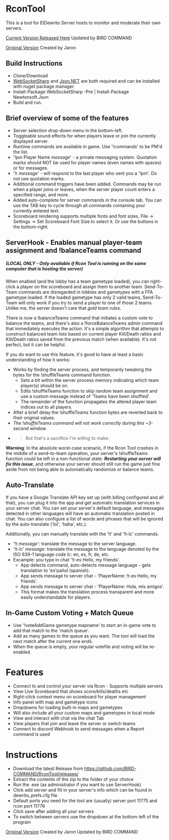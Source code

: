 # RconTool
This is a tool for ElDewrito Server hosts to monitor and moderate their own servers.

[Current Version Released Here](https://github.com/BIRD-COMMAND/RconTool/releases/) Updated by BIRD COMMAND

[Original Version](https://github.com/jaron780/RconTool) Created by Jaron


## Build Instructions
- Clone/Download
- [WebSocketSharp](https://github.com/sta/websocket-sharp) and [Json.NET](https://www.newtonsoft.com/json) are both required and can be installed with nuget package manager.
- Install-Package WebSocketSharp -Pre | Install-Package Newtonsoft.Json
- Build and run.

<!--![Ready for action.](https://i.imgur.com/W9Qo0WY.png)-->

## Brief overview of some of the features

- Server selection drop-down menu in the bottom-left.
- Toggleable sound effects for when players leave or join the currently displayed server.
- Runtime commands are available in game. Use '!commands' to be PM'd the list.
- '!pm Player Name *message*' - a private messaging system. Quotation marks should NOT be used for player names (even names with spaces) or for messages.
- '!r *message*' - will respond to the last player who sent you a '!pm'. Do not use quotation marks.
- Additional command triggers have been added. Commands may be run when a player joins or leaves, when the server player count enters a specified range, and more.
- Added auto-complete for server commands in the console tab. You can use the TAB key to cycle through all commands containing your currently entered text.
- Scoreboard rendering supports multiple fonts and font sizes. File -> Settings -> Set Scoreboard Font Size to select it. Or use the buttons in the bottom-right.

## ServerHook - Enables manual player-team assignment and !balanceTeams command
##### (LOCAL ONLY - Only available if Rcon Tool is running on the same computer that is hosting the server)

When enabled (and the lobby has a team gametype loaded), you can right-click a player on the scoreboard and assign them to another team. Send-To-Team commands are disregarded in lobbies and gametypes with a FFA gametype loaded. If the loaded gametype has only 2 valid teams, Send-To-Team will only work if you try to send a player to one of those 2 teams. Unlike me, the server doesn't care that *gold team rules*.

There is now a !balanceTeams command that initiates a custom vote to balance the teams, and there's also a !forceBalanceTeams admin command that immediately executes the action. It's a simple algorithm that attempts to construct balanced team lists based on current player Kill/Death ratios and Kill/Death ratios saved from the previous match (when available). It's not perfect, but it can be helpful.

If you do want to use this feature, it's good to have at least a basic understanding of how it works:

- Works by finding the server process, and temporarily tweaking the bytes for the !shuffleTeams command function.
  - Sets a bit within the server process memory indicating which team player(s) should be on.
  - Edits !shuffleTeams function to skip random team assignment and use a custom message instead of 'Teams have been shuffled'.
  - The remainder of the function propagates the altered player team indices out to all players.
- After a brief delay the !shuffleTeams function bytes are reverted back to their original values.
- *The !shuffleTeams command will not work correctly during this ~3-second window.*
- > But that's a sacrifice I'm willing to make.

**Warning**: In the absolute worst-case scenario, if the Rcon Tool crashes in the middle of a send-to-team operation, your server's !shuffleTeams function could be left in a non-functional state. ***Restarting your server will fix this issue***, and otherwise your server should still run the game just fine aside from not being able to automatically randomize or balance teams.

## Auto-Translate
If you have a Google Translate API key set up (with billing configured and all that), you can plug it into the app and get automatic translation services in your server chat. You can set your server's default language, and messages detected in other languages will have an automatic translation posted in chat. You can also configure a list of words and phrases that will be ignored by the auto-translate ('lol', 'haha', etc.).

Additionally, you can manually translate with the '!t' and '!t-lc' commands.
* '!t *message*': translate the message to the server language.
* '!t-*lc*' *message*: translate the message to the language denoted by the ISO 639-1 language code *lc*: en, es, fr, de, etc.
* Excample: you type in chat '!t-es Hello, my friends'.
  * App detects command, auto-detects message language - gets translation to 'es'pañol (spanish).
  * App sends message to server chat - 'PlayerName: !t-es Hello, my friends'.
  * App sends message to server chat - 'PlayerName: Hola, mis amigos'.
  * This format makes the translation process transparent and more easily understandable for players.

## In-Game Custom Voting + Match Queue

- Use '!voteAddGame gametype mapname' to start an in-game vote to add that match to the 'match queue'.
- Add as many games to the queue as you want. The tool will load the next match after the current one ends.
- When the queue is empty, your regular votefile and voting will be re-enabled.

# Features

- Connect to and control your server via Rcon - Supports multiple servers
- View Live Scoreboard that shows score/kills/deaths etc
- Right-click context menu on scoreboard for player management
- Info panel with map and gametype icons
- Dropdowns for loading built-in maps and gametypes
- Will also include all your custom maps and gametypes in local mode
- View and interact with chat via the chat Tab
- View players that join and leave the server or switch teams
- Connect to discord Webhook to send messages when a Report command is used

# Instructions 

- Download the latest Release from https://github.com/BIRD-COMMAND/RconTool/releases/
- Extract the contents of the zip to the folder of your choice
- Run the .exe (as administrator if you want to use ServerHook)
- Click add server and fill in your server's info which can be found in dewrito_prefs.cfg file
- Default ports you need for the tool are (usually) server port 11775 and rcon port 11776
- Click save after adding all your servers
- To switch between servers use the dropdown at the bottom-left of the program

[Original Version](https://github.com/jaron780/RconTool) Created by Jaron
Updated by BIRD COMMAND
